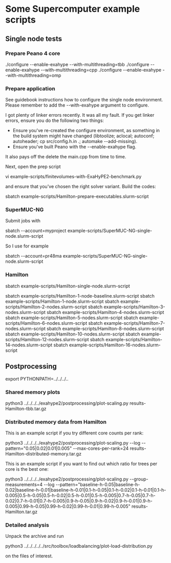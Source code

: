 # Some Supercomputer example scripts #



## Single node tests ##

### Prepare Peano 4 core ###

./configure --enable-exahype --with-multithreading=tbb
./configure --enable-exahype --with-multithreading=cpp
./configure --enable-exahype --with-multithreading=omp



### Prepare application ###

See guidebook instructions how to configure the single node environment.
Please remember to add the --with-exahype argument to configure. 

I got plenty of linker errors recently. It was all my fault. If you get linker errors,
ensure you do the following two things:

- Ensure you've re-created the configure environment, as something in the build
  system might have changed (libtoolize; aclocal; autoconf; autoheader; cp src/config.h.in .; automake --add-missing).
- Ensure you've built Peano with the --enable-exahype flag.

It also pays off the delete the main.cpp from time to time.

Next, open the prep script 

vi example-scripts/finitevolumes-with-ExaHyPE2-benchmark.py

and ensure that you've chosen the right solver variant. Build
the codes:

sbatch example-scripts/Hamilton-prepare-executables.slurm-script



### SuperMUC-NG ###

Submit jobs with

sbatch --account=myproject example-scripts/SuperMUC-NG-single-node.slurm-script

So I use for example 

sbatch --account=pr48ma example-scripts/SuperMUC-NG-single-node.slurm-script

### Hamilton ###


sbatch example-scripts/Hamilton-single-node.slurm-script





sbatch example-scripts/Hamilton-1-node-baseline.slurm-script
sbatch example-scripts/Hamilton-1-node.slurm-script
sbatch example-scripts/Hamilton-2-nodes.slurm-script
sbatch example-scripts/Hamilton-3-nodes.slurm-script
sbatch example-scripts/Hamilton-4-nodes.slurm-script
sbatch example-scripts/Hamilton-5-nodes.slurm-script
sbatch example-scripts/Hamilton-6-nodes.slurm-script
sbatch example-scripts/Hamilton-7-nodes.slurm-script
sbatch example-scripts/Hamilton-8-nodes.slurm-script
sbatch example-scripts/Hamilton-10-nodes.slurm-script
sbatch example-scripts/Hamilton-12-nodes.slurm-script
sbatch example-scripts/Hamilton-14-nodes.slurm-script
sbatch example-scripts/Hamilton-16-nodes.slurm-script


## Postprocessing ##

export PYTHONPATH=../../../..

### Shared memory plots ###
python3 ../../../../exahype2/postprocessing/plot-scaling.py results-Hamilton-tbb.tar.gz

### Distributed memory data from Hamilton ###

This is an example script if you try different core counts per rank:

python3 ../../../../exahype2/postprocessing/plot-scaling.py --log --pattern="0.05|0.02|0.01|0.005" --max-cores-per-rank=24  results-Hamilton-distributed-memory.tar.gz

This is an example script if you want to find out which ratio for trees per core is the best one:

python3 ../../../../exahype2/postprocessing/plot-scaling.py --group-measurements=4 --log --pattern="baseline-h-0.05|baseline-h-0.02|baseline-h-0.01|baseline-h-0.01|0.1-h-0.05|0.1-h-0.02|0.1-h-0.01|0.1-h-0.005|0.5-h-0.05|0.5-h-0.02|0.5-h-0.01|0.5-h-0.005|0.7-h-0.05|0.7-h-0.02|0.7-h-0.01|0.7-h-0.005|0.9-h-0.05|0.9-h-0.02|0.9-h-0.01|0.9-h-0.005|0.99-h-0.05|0.99-h-0.02|0.99-h-0.01|0.99-h-0.005" results-Hamilton.tar.gz

### Detailed analysis ###
Unpack the archive and run 

python3 ../../../../../src/toolbox/loadbalancing/plot-load-distribution.py

on the files of interest.

